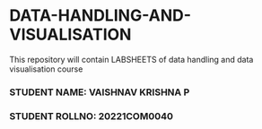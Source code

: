 # DATA-HANDLING-AND-VISUALISATION
This repository will contain LABSHEETS of data handling and data visualisation course 
### STUDENT NAME: VAISHNAV KRISHNA P
### STUDENT ROLLNO: 20221COM0040
